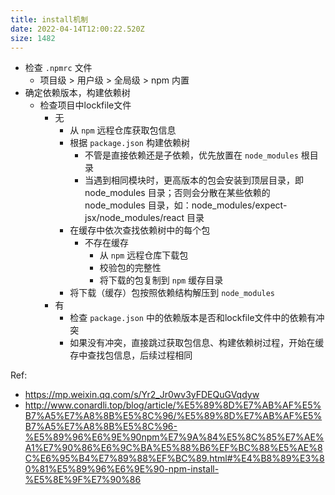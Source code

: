 ```yaml
---
title: install机制
date: 2022-04-14T12:00:22.520Z
size: 1482
---
```

- 检查 `.npmrc` 文件
  - 项目级 >  用户级 > 全局级  >  npm 内置 
- 确定依赖版本，构建依赖树
  - 检查项目中lockfile文件
    - 无 
      - 从 `npm` 远程仓库获取包信息
      - 根据 `package.json` 构建依赖树
        - 不管是直接依赖还是子依赖，优先放置在 `node_modules` 根目录
        - 当遇到相同模块时，更高版本的包会安装到顶层目录，即 node_modules 目录；否则会分散在某些依赖的 node_modules 目录，如：node_modules/expect-jsx/node_modules/react 目录
      - 在缓存中依次查找依赖树中的每个包
        - 不存在缓存
          - 从 `npm` 远程仓库下载包
          - 校验包的完整性
          - 将下载的包复制到 `npm` 缓存目录
      - 将下载（缓存）包按照依赖结构解压到 `node_modules`
    - 有
      - 检查 `package.json` 中的依赖版本是否和lockfile文件中的依赖有冲突
      - 如果没有冲突，直接跳过获取包信息、构建依赖树过程，开始在缓存中查找包信息，后续过程相同

Ref:

- https://mp.weixin.qq.com/s/Yr2_Jr0wv3yFDEQuGVqdyw
- http://www.conardli.top/blog/article/%E5%89%8D%E7%AB%AF%E5%B7%A5%E7%A8%8B%E5%8C%96/%E5%89%8D%E7%AB%AF%E5%B7%A5%E7%A8%8B%E5%8C%96-%E5%89%96%E6%9E%90npm%E7%9A%84%E5%8C%85%E7%AE%A1%E7%90%86%E6%9C%BA%E5%88%B6%EF%BC%88%E5%AE%8C%E6%95%B4%E7%89%88%EF%BC%89.html#%E4%B8%89%E3%80%81%E5%89%96%E6%9E%90-npm-install-%E5%8E%9F%E7%90%86
